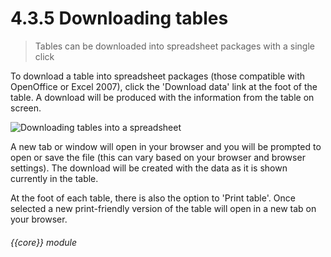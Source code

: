 # 4.3.5    Downloading tables

> Tables can be downloaded into spreadsheet packages with a single click 

To download a table into spreadsheet packages (those compatible with OpenOffice or Excel 2007), click the 'Download data' link at the foot of the table. A download will be produced with the information from the table on screen.

![Downloading tables into a spreadsheet]({{imgpath}}19a.png)

A new tab or window will open in your browser and you will be prompted to open or save the file (this can vary based on your browser and browser settings). The download will be created with the data as it is shown currently in the table.

At the foot of each table, there is also the option to 'Print table'. Once selected a new print-friendly version of the table will open in a new tab on your browser. 

###### {{core}} module

